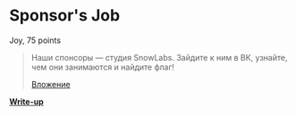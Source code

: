 # Sponsor's Job

Joy, 75 points

> Наши спонсоры — студия SnowLabs. Зайдите к ним в ВК, узнайте, чем они занимаются и найдите флаг!
>
> [Вложение](https://vk.com/snowlabs)

**[Write-up](WRITEUP.md)**
